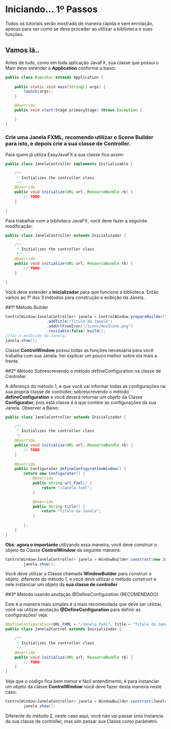 # Iniciando... 1º Passos
Todos os tutoriais serão mostrado de maneira rápida e sem enrolação, apenas para ver como se deve proceder ao utilizar a biblioteca e suas funções.
## Vamos lá..
Antes de tudo, como em toda aplicação JavaFX, sua classe que possui o Main deve estender a **Application** conforme a baixo:
```java
public class Executor extends Application {
    
    public static void main(String[] args) {
        launch(args);
    }

    @Override
    public void start(Stage primaryStage) throws Exception {

    }
}
```
### Crie uma Janela FXML, recomendo utilizar o Scene Builder para isto, e depois crie a sua classe de Controller.
Para quem já utiliza EasyJavaFX a sua classe fica assim:

```java
public class JanelaController implements Initializable {

    /**
     * Initializes the controller class.
     */
    @Override
    public void initialize(URL url, ResourceBundle rb) {
        // TODO
    }
    
}
```
Para trabalhar com a biblioteca JavaFX, você deve fazer a seguinte modificação:

```java
public class JanelaController extends Inicializador {

    /**
     * Initializes the controller class.
     */
    @Override
    public void initialize(URL url, ResourceBundle rb) {
        // TODO
    }
    
}
```

Você deve estender a **Inicializador** para que funcione a biblioteca. Então vamos ao 1º dos 3 métodos para construção e exibição da Janela.

##1º Método Builder

```java
ControlWindow<JanelaController> janela = ControlWindow.prepareBuilder("/Janela.fxml")
                  .addTitle("Titulo da Janela")
                  .addUrlFromIcon("/icons/meuIcone.png")
                  .resizable(false).build();
//faz a exibição da Janela.
janela.show();
```

Classe **ControlWindow** possui todas as funções necessária para você trabalha com sua Janela. Irei explicar um pouco melhor sobre ela mais a frente.

##2º Método Sobrescrevendo o método defineConfiguration na classe de Controller

A diferença do método 1, e que você vai informar todas as configurações na sua propria classe de controller, sobrescrevendo o método **defineConfiguration** e você deverá retornar
um objeto da Classe **Configurator**, pois está classe é a que contém as configurações da sua Janela. Observer a Baixo:

```java
public class JanelaController extends Inicializador {

    /**
     * Initializes the controller class.
     */
    @Override
    public void initialize(URL url, ResourceBundle rb) {
        // TODO
    }
    
    @Override
    public Configurator defineConfigurationWindow() {
        return new Configurator() {
            @Override
            public String url_Fxml() {
                return "/Janela.fxml";
            }

            @Override
            public String title() {
                return "Titulo da Janela";
            }
            
        };
    }
}
```
**Obs: agora o importante** utilizando essa maneira, você deve construir o objeto da Classe **ControlWindow** da seguinte maneira:

```java
ControlWindow<JanelaController> janela = WindowBuilder.construct(new JanelaController());
        janela.show();
```
Você deve utilizar a Classe chamada **WindowBuilder** para construir o objeto, diferente do método 1, e você deve utilizar o método construct e nele instanciar um objeto da **sua classe de controller**

##3º Método usando anotação @DefineConfiguration (RECOMENDADO)

Este é a maneira mais simples é a mais recomendada que deve ser utilizar, você vai utilizar anotação **@DefineConfiguration** para definir as configurações! veja:

```java
@DefineConfiguration(URL_FXML = "/Janela.fxml", title = "Titulo da Janela")
public class Janela2Control extends Inicializador {

    /**
     * Initializes the controller class.
     */
    @Override
    public void initialize(URL url, ResourceBundle rb) {
        // TODO
    }
}
```
Veja que o código fica bem menor e fácil entendimento, é para instanciar um objeto da classe **ControlWindow** você deve fazer desta maneira neste caso:

```java
ControlWindow<JanelaController> janela = WindowBuilder.construct(JanelaController.class);
        janela.show();
```
Diferente do método 2, neste caso aqui, você não vai passar uma Instancia da sua classe de controller, mas sim passar sua Classe como parâmetro.

